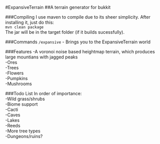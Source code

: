 #ExpansiveTerrain
##A terrain generator for bukkit

###Compiling
I use maven to compile due to its sheer simplicity. After installing it, just do this:   
`mvn clean package`   
The jar will be in the target folder (if it builds sucessfully).

###Commands
`/expansive` - Brings you to the ExpansiveTerrain world

###Features
-A voronoi noise based heightmap terrain, which produces large mountians with jagged peaks   
-Ores   
-Trees   
-Flowers   
-Pumpkins   
-Mushrooms   

###Todo List
In order of importance:    
-Wild grass/shrubs   
-Biome support   
-Cacti   
-Caves   
-Lakes   
-Reeds   
-More tree types   
-Dungeons/ruins?   
